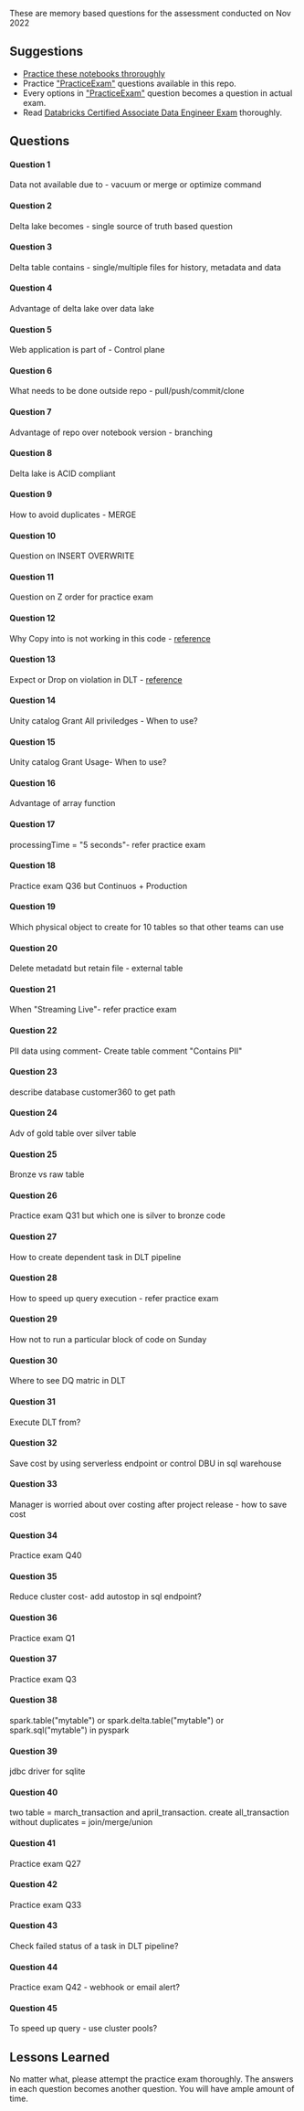 
These are memory based questions for the assessment conducted on Nov 2022


## Suggestions

- [Practice these notebooks throroughly](https://github.com/databricks-academy/data-engineering-with-databricks-english)
- Practice ["PracticeExam"](/PracticeExam-DataEngineerAssociate.pdf) questions available in this repo.
- Every options in ["PracticeExam"](/PracticeExam-DataEngineerAssociate.pdf) question becomes a question in actual exam.
- Read [Databricks Certified Associate Data Engineer Exam](/Databricks%20Certified%20Associate%20Data%20Engineer%20Exam.pdf) thoroughly.



## Questions

#### Question 1
Data not available due to - vacuum or merge or optimize command
#### Question 2
Delta lake becomes - single source of truth based question
#### Question 3
Delta table contains - single/multiple files for history, metadata and data
#### Question 4
Advantage of delta lake over data lake
#### Question 5
Web application is part of - Control plane
#### Question 6
What needs to be done outside repo - pull/push/commit/clone
#### Question 7
Advantage of repo over notebook version - branching
#### Question 8
Delta lake is ACID compliant
#### Question 9
How to avoid duplicates - MERGE
#### Question 10
Question on INSERT OVERWRITE
#### Question 11
Question on Z order for practice exam
#### Question 12
Why Copy into is not working in this code - [reference](https://docs.databricks.com/sql/language-manual/delta-copy-into.html)
#### Question 13
Expect or Drop on violation in DLT - [reference](https://docs.databricks.com/workflows/delta-live-tables/delta-live-tables-expectations.html)
#### Question 14
Unity catalog Grant All priviledges - When to use?
#### Question 15
Unity catalog Grant Usage- When to use?
#### Question 16
Advantage of array function
#### Question 17
processingTime = "5 seconds"- refer practice exam
#### Question 18
Practice exam Q36 but Continuos + Production
#### Question 19
Which physical object to create for 10 tables so that other teams can use
#### Question 20
Delete metadatd but retain file - external table
#### Question 21
When "Streaming Live"- refer practice exam
#### Question 22
PII data using comment- Create table <tbl> comment "Contains PII"
#### Question 23
describe database customer360 to get path
#### Question 24
Adv of gold table over silver table
#### Question 25
Bronze vs raw table
#### Question 26
Practice exam Q31 but which one is silver to bronze code
#### Question 27
How to create dependent task in DLT pipeline
#### Question 28
How to speed up query execution - refer practice exam
#### Question 29
How not to run a particular block of code on Sunday
#### Question 30
Where to see DQ matric in DLT
#### Question 31
Execute DLT from?
#### Question 32
Save cost by using serverless endpoint or control DBU in sql warehouse
#### Question 33
Manager is worried about over costing after project release - how to save cost
#### Question 34
Practice exam Q40
#### Question 35
Reduce cluster cost- add autostop in sql endpoint?
#### Question 36
Practice exam Q1
#### Question 37
Practice exam Q3
#### Question 38
spark.table("mytable") or spark.delta.table("mytable") or spark.sql("mytable") in pyspark
#### Question 39
jdbc driver for sqlite
#### Question 40
two table = march_transaction and april_transaction. create all_transaction without duplicates = join/merge/union
#### Question 41
Practice exam Q27
#### Question 42
Practice exam Q33
#### Question 43
Check failed status of a task in DLT pipeline?
#### Question 44
Practice exam Q42 - webhook or email alert?
#### Question 45
To speed up query - use cluster pools?


## Lessons Learned

No matter what, please attempt the practice exam thoroughly. The answers in each question becomes another question. You will have ample amount of time.
